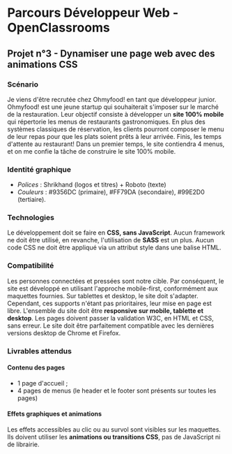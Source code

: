 # Parcours Développeur Web - OpenClassrooms #

## Projet n°3 - Dynamiser une page web avec des animations CSS ##

### Scénario ###
Je viens d'être recrutée chez Ohmyfood! en tant que développeur junior. 
Ohmyfood! est une jeune startup qui souhaiterait s'imposer sur le marché de la restauration. Leur objectif consiste à développer un **site 100% mobile** qui répertorie les menus de restaurants gastronomiques. En plus des systèmes classiques de réservation, les clients pourront composer le menu de leur repas pour que les plats soient prêts à leur arrivée. Finis, les temps d'attente au restaurant!
Dans un premier temps, le site contiendra 4 menus, et on me confie la tâche de construire le site 100% mobile.

### Identité graphique ###
- *Polices* : Shrikhand (logos et titres) + Roboto (texte)
- *Couleurs* : #9356DC (primaire), #FF79DA (secondaire), #99E2D0 (tertiaire).

### Technologies ###
Le développement doit se faire en **CSS, sans JavaScript**.
Aucun framework ne doit être utilisé, en revanche, l'utilisation de **SASS** est un plus.
Aucun code CSS ne doit être appliqué via un attribut style dans une balise HTML.

### Compatibilité ###
Les personnes connectées et pressées sont notre cible. Par conséquent, le site est développé en utilisant l'approche mobile-first, conformément aux maquettes fournies.
Sur tablettes et desktop, le site doit s'adapter. Cependant, ces supports n'étant pas prioritaires, leur mise en page est libre.
L'ensemble du site doit être **responsive sur mobile, tablette et desktop**.
Les pages doivent passer la validation W3C, en HTML et CSS, sans erreur.
Le site doit être parfaitement compatible avec les dernières versions desktop de Chrome et Firefox.

### Livrables attendus ###
#### Contenu des pages ####
- 1 page d'accueil ; 
- 4 pages de menus (le header et le footer sont présents sur toutes les pages)

#### Effets graphiques et animations ####
Les effets accessibles au clic ou au survol sont visibles sur les maquettes. Ils doivent utiliser les **animations ou transitions CSS**, pas de JavaScript ni de librairie.
